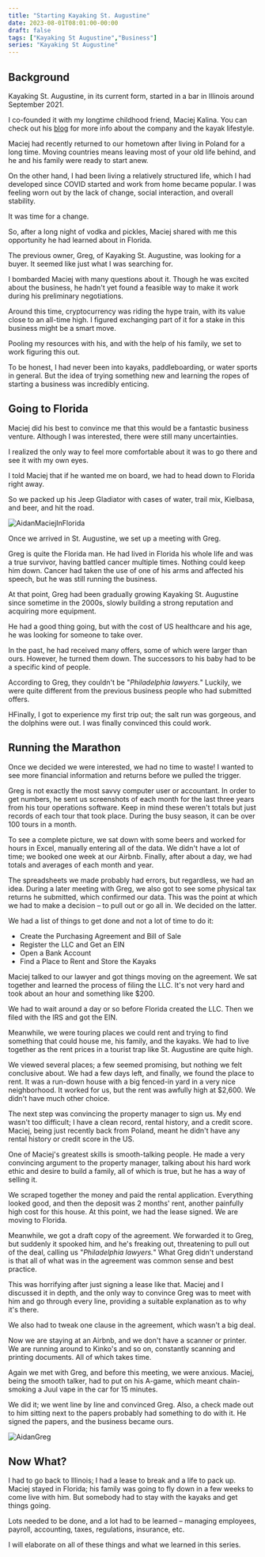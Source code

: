 ```yaml
---
title: "Starting Kayaking St. Augustine"
date: 2023-08-01T08:01:00-00:00
draft: false
tags: ["Kayaking St Augustine","Business"]
series: "Kayaking St Augustine"
---
```

## Background

Kayaking St. Augustine, in its current form, started in a bar in Illinois around September 2021.

I co-founded it with my longtime childhood friend, Maciej Kalina. You can check out his [blog](https://theyakman.com) for more info about the company and the kayak lifestyle.

Maciej had recently returned to our hometown after living in Poland for a long time. Moving countries means leaving most of your old life behind, and he and his family were ready to start anew.

On the other hand, I had been living a relatively structured life, which I had developed since COVID started and work from home became popular. I was feeling worn out by the lack of change, social interaction, and overall stability.

It was time for a change.

So, after a long night of vodka and pickles, Maciej shared with me this opportunity he had learned about in Florida.

The previous owner, Greg, of Kayaking St. Augustine, was looking for a buyer. It seemed like just what I was searching for.

I bombarded Maciej with many questions about it. Though he was excited about the business, he hadn't yet found a feasible way to make it work during his preliminary negotiations.

Around this time, cryptocurrency was riding the hype train, with its value close to an all-time high. I figured exchanging part of it for a stake in this business might be a smart move.

Pooling my resources with his, and with the help of his family, we set to work figuring this out.

To be honest, I had never been into kayaks, paddleboarding, or water sports in general. But the idea of trying something new and learning the ropes of starting a business was incredibly enticing.

## Going to Florida

Maciej did his best to convince me that this would be a fantastic business venture. Although I was interested, there were still many uncertainties.

I realized the only way to feel more comfortable about it was to go there and see it with my own eyes.

I told Maciej that if he wanted me on board, we had to head down to Florida right away.

So we packed up his Jeep Gladiator with cases of water, trail mix, Kielbasa, and beer, and hit the road.

![AidanMaciejInFlorida](/images/AidanMaciejFlorida.webp)

Once we arrived in St. Augustine, we set up a meeting with Greg.

Greg is quite the Florida man. He had lived in Florida his whole life and was a true survivor, having battled cancer multiple times. Nothing could keep him down. Cancer had taken the use of one of his arms and affected his speech, but he was still running the business.

At that point, Greg had been gradually growing Kayaking St. Augustine since sometime in the 2000s, slowly building a strong reputation and acquiring more equipment.

He had a good thing going, but with the cost of US healthcare and his age, he was looking for someone to take over.

In the past, he had received many offers, some of which were larger than ours. However, he turned them down. The successors to his baby had to be a specific kind of people.

According to Greg, they couldn't be "*Philadelphia lawyers.*" Luckily, we were quite different from the previous business people who had submitted offers.

HFinally, I got to experience my first trip out; the salt run was gorgeous, and the dolphins were out. I was finally convinced this could work.

## Running the Marathon

Once we decided we were interested, we had no time to waste! I wanted to see more financial information and returns before we pulled the trigger.

Greg is not exactly the most savvy computer user or accountant. In order to get numbers, he sent us screenshots of each month for the last three years from his tour operations software. Keep in mind these weren't totals but just records of each tour that took place. During the busy season, it can be over 100 tours in a month.

To see a complete picture, we sat down with some beers and worked for hours in Excel, manually entering all of the data. We didn't have a lot of time; we booked one week at our Airbnb. Finally, after about a day, we had totals and averages of each month and year.

The spreadsheets we made probably had errors, but regardless, we had an idea. During a later meeting with Greg, we also got to see some physical tax returns he submitted, which confirmed our data. This was the point at which we had to make a decision – to pull out or go all in. We decided on the latter.

We had a list of things to get done and not a lot of time to do it:
* Create the Purchasing Agreement and Bill of Sale
* Register the LLC and Get an EIN
* Open a Bank Account
* Find a Place to Rent and Store the Kayaks

Maciej talked to our lawyer and got things moving on the agreement. We sat together and learned the process of filing the LLC. It's not very hard and took about an hour and something like $200.

We had to wait around a day or so before Florida created the LLC. Then we filed with the IRS and got the EIN.

Meanwhile, we were touring places we could rent and trying to find something that could house me, his family, and the kayaks. We had to live together as the rent prices in a tourist trap like St. Augustine are quite high.

We viewed several places; a few seemed promising, but nothing we felt conclusive about. We had a few days left, and finally, we found the place to rent. It was a run-down house with a big fenced-in yard in a very nice neighborhood. It worked for us, but the rent was awfully high at $2,600. We didn't have much other choice.

The next step was convincing the property manager to sign us. My end wasn't too difficult; I have a clean record, rental history, and a credit score. Maciej, being just recently back from Poland, meant he didn't have any rental history or credit score in the US.

One of Maciej's greatest skills is smooth-talking people. He made a very convincing argument to the property manager, talking about his hard work ethic and desire to build a family, all of which is true, but he has a way of selling it.

We scraped together the money and paid the rental application. Everything looked good, and then the deposit was 2 months' rent, another painfully high cost for this house. At this point, we had the lease signed. We are moving to Florida.

Meanwhile, we got a draft copy of the agreement. We forwarded it to Greg, but suddenly it spooked him, and he's freaking out, threatening to pull out of the deal, calling us "*Philadelphia lawyers.*" What Greg didn't understand is that all of what was in the agreement was common sense and best practice.

This was horrifying after just signing a lease like that. Maciej and I discussed it in depth, and the only way to convince Greg was to meet with him and go through every line, providing a suitable explanation as to why it's there.

We also had to tweak one clause in the agreement, which wasn't a big deal.

Now we are staying at an Airbnb, and we don't have a scanner or printer. We are running around to Kinko's and so on, constantly scanning and printing documents. All of which takes time.

Again we met with Greg, and before this meeting, we were anxious. Maciej, being the smooth talker, had to put on his A-game, which meant chain-smoking a Juul vape in the car for 15 minutes.

We did it; we went line by line and convinced Greg. Also, a check made out to him sitting next to the papers probably had something to do with it. He signed the papers, and the business became ours.

![AidanGreg](/images/AidanGreg.webp)

## Now What?

I had to go back to Illinois; I had a lease to break and a life to pack up. Maciej stayed in Florida; his family was going to fly down in a few weeks to come live with him. But somebody had to stay with the kayaks and get things going.

Lots needed to be done, and a lot had to be learned – managing employees, payroll, accounting, taxes, regulations, insurance, etc. 

I will elaborate on all of these things and what we learned in this series.